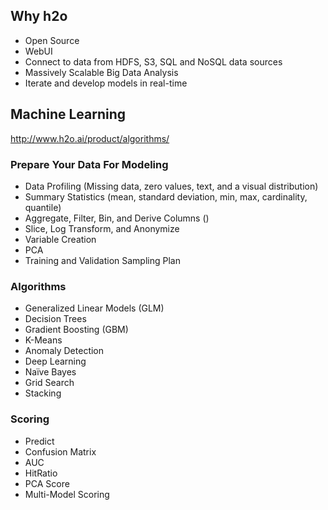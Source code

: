 

## Why h2o

* Open Source
* WebUI
* Connect to data from HDFS, S3, SQL and NoSQL data sources
* Massively Scalable Big Data Analysis
* Iterate and develop models in real-time

## Machine Learning
http://www.h2o.ai/product/algorithms/

### Prepare Your Data For Modeling
* Data Profiling (Missing data, zero values, text, and a visual distribution)
* Summary Statistics (mean, standard deviation, min, max, cardinality, quantile)
* Aggregate, Filter, Bin, and Derive Columns ()
* Slice, Log Transform, and Anonymize
* Variable Creation
* PCA
* Training and Validation Sampling Plan

### Algorithms
* Generalized Linear Models (GLM)
* Decision Trees
* Gradient Boosting (GBM)
* K-Means
* Anomaly Detection
* Deep Learning
* Naïve Bayes
* Grid Search
* Stacking

### Scoring
* Predict
* Confusion Matrix
* AUC
* HitRatio
* PCA Score
* Multi-Model Scoring


